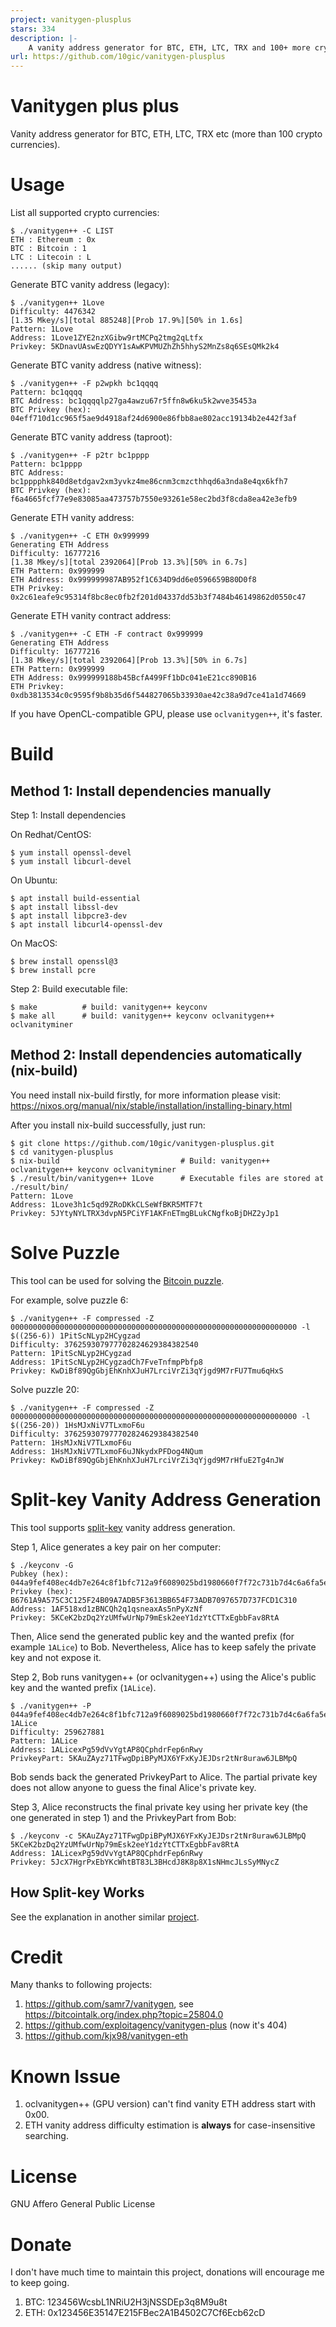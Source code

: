 ```yaml
---
project: vanitygen-plusplus
stars: 334
description: |-
    A vanity address generator for BTC, ETH, LTC, TRX and 100+ more crypto currencies.
url: https://github.com/10gic/vanitygen-plusplus
---
```


# Vanitygen plus plus
Vanity address generator for BTC, ETH, LTC, TRX etc (more than 100 crypto currencies).

# Usage
List all supported crypto currencies:
```
$ ./vanitygen++ -C LIST
ETH : Ethereum : 0x
BTC : Bitcoin : 1
LTC : Litecoin : L
...... (skip many output)
```

Generate BTC vanity address (legacy):
```
$ ./vanitygen++ 1Love
Difficulty: 4476342
[1.35 Mkey/s][total 885248][Prob 17.9%][50% in 1.6s]
Pattern: 1Love
Address: 1Love1ZYE2nzXGibw9rtMCPq2tmg2qLtfx
Privkey: 5KDnavUAswEzQDYY1sAwKPVMUZhZh5hhyS2MnZs8q6SEsQMk2k4
```

Generate BTC vanity address (native witness):
```
$ ./vanitygen++ -F p2wpkh bc1qqqq
Pattern: bc1qqqq
BTC Address: bc1qqqqlp27ga4awzu67r5ffn8w6ku5k2wve35453a
BTC Privkey (hex): 04eff710d1cc965f5ae9d4918af24d6900e86fbb8ae802acc19134b2e442f3af
```

Generate BTC vanity address (taproot):
```
$ ./vanitygen++ -F p2tr bc1pppp
Pattern: bc1pppp
BTC Address: bc1pppphk840d8etdgav2xm3yvkz4me86cnm3cmzcthhqd6a3nda8e4qx6kfh7
BTC Privkey (hex): f6a4665fcf77e9e83085aa473757b7550e93261e58ec2bd3f8cda8ea42e3efb9
```

Generate ETH vanity address:
```
$ ./vanitygen++ -C ETH 0x999999
Generating ETH Address
Difficulty: 16777216
[1.38 Mkey/s][total 2392064][Prob 13.3%][50% in 6.7s]
ETH Pattern: 0x999999
ETH Address: 0x999999987AB952f1C634D9dd6e0596659B80D0f8
ETH Privkey: 0x2c61eafe9c95314f8bc8ec0fb2f201d04337dd53b3f7484b46149862d0550c47
```

Generate ETH vanity contract address:
```
$ ./vanitygen++ -C ETH -F contract 0x999999
Generating ETH Address
Difficulty: 16777216
[1.38 Mkey/s][total 2392064][Prob 13.3%][50% in 6.7s]
ETH Pattern: 0x999999
ETH Address: 0x999999188b45BcfA499Ff1bDc041eE21cc890B16
ETH Privkey: 0xdb3813534c0c9595f9b8b35d6f544827065b33930ae42c38a9d7ce41a1d74669
```

If you have OpenCL-compatible GPU, please use `oclvanitygen++`, it's faster.

# Build
## Method 1: Install dependencies manually
Step 1: Install dependencies

On Redhat/CentOS:
```
$ yum install openssl-devel
$ yum install libcurl-devel
```

On Ubuntu:
```
$ apt install build-essential
$ apt install libssl-dev
$ apt install libpcre3-dev
$ apt install libcurl4-openssl-dev
```

On MacOS:
```
$ brew install openssl@3
$ brew install pcre
```

Step 2: Build executable file:
```
$ make          # build: vanitygen++ keyconv
$ make all      # build: vanitygen++ keyconv oclvanitygen++ oclvanityminer
```

## Method 2: Install dependencies automatically (nix-build)
You need install nix-build firstly, for more information please visit: https://nixos.org/manual/nix/stable/installation/installing-binary.html

After you install nix-build successfully, just run:
```
$ git clone https://github.com/10gic/vanitygen-plusplus.git
$ cd vanitygen-plusplus
$ nix-build                           # Build: vanitygen++ oclvanitygen++ keyconv oclvanityminer
$ ./result/bin/vanitygen++ 1Love      # Executable files are stored at ./result/bin/
Pattern: 1Love
Address: 1Love3h1c5qd9ZRoDKkCLSeWfBKR5MTF7t
Privkey: 5JYtyNYLTRX3dvpN5PCiYF1AKFnETmgBLukCNgfkoBjDHZ2yJp1
```

# Solve Puzzle
This tool can be used for solving the [Bitcoin puzzle](https://bitcointalk.org/index.php?topic=1306983.0).

For example, solve puzzle 6:
```
$ ./vanitygen++ -F compressed -Z 0000000000000000000000000000000000000000000000000000000000000000 -l $((256-6)) 1PitScNLyp2HCygzad
Difficulty: 376259307977702824629384382540
Pattern: 1PitScNLyp2HCygzad
Address: 1PitScNLyp2HCygzadCh7FveTnfmpPbfp8
Privkey: KwDiBf89QgGbjEhKnhXJuH7LrciVrZi3qYjgd9M7rFU7Tmu6qHxS
```

Solve puzzle 20:
```
$ ./vanitygen++ -F compressed -Z 0000000000000000000000000000000000000000000000000000000000000000 -l $((256-20)) 1HsMJxNiV7TLxmoF6u
Difficulty: 376259307977702824629384382540
Pattern: 1HsMJxNiV7TLxmoF6u
Address: 1HsMJxNiV7TLxmoF6uJNkydxPFDog4NQum
Privkey: KwDiBf89QgGbjEhKnhXJuH7LrciVrZi3qYjgd9M7rHfuE2Tg4nJW
```

# Split-key Vanity Address Generation
This tool supports [split-key](https://en.bitcoin.it/wiki/Split-key_vanity_address) vanity address generation.

Step 1, Alice generates a key pair on her computer:
```shell
$ ./keyconv -G
Pubkey (hex): 044a9fef408ec4db7e264c8f1bfc712a9f6089025bd1980660f7f72c731b7d4c6a6fa5e0fe2174aaa02fffb6ed4a5735fc3109bae2fefe060d8a09bdb8f819f38b
Privkey (hex): B6761A9A575C3C125F24B09A7ADB5F3613BB654F73ADB7097657D737FCD1C310
Address: 1AF518xd1zBNCQh2q1qsneaxAs5nPyXzNf
Privkey: 5KCeK2bzDq2YzUMfwUrNp79mEsk2eeY1dzYtCTTxEgbbFav8RtA
```
Then, Alice send the generated public key and the wanted prefix (for example `1ALice`) to Bob. Nevertheless, Alice has to keep safely the private key and not expose it.

Step 2, Bob runs vanitygen++ (or oclvanitygen++) using the Alice's public key and the wanted prefix (`1ALice`).
```shell
$ ./vanitygen++ -P 044a9fef408ec4db7e264c8f1bfc712a9f6089025bd1980660f7f72c731b7d4c6a6fa5e0fe2174aaa02fffb6ed4a5735fc3109bae2fefe060d8a09bdb8f819f38b 1ALice
Difficulty: 259627881
Pattern: 1ALice
Address: 1ALicexPg59dVvYgtAP8QCphdrFep6nRwy
PrivkeyPart: 5KAuZAyz71TFwgDpiBPyMJX6YFxKyJEJDsr2tNr8uraw6JLBMpQ
```
Bob sends back the generated PrivkeyPart to Alice. The partial private key does not allow anyone to guess the final Alice's private key.

Step 3, Alice reconstructs the final private key using her private key (the one generated in step 1) and the PrivkeyPart from Bob:
```shell
$ ./keyconv -c 5KAuZAyz71TFwgDpiBPyMJX6YFxKyJEJDsr2tNr8uraw6JLBMpQ 5KCeK2bzDq2YzUMfwUrNp79mEsk2eeY1dzYtCTTxEgbbFav8RtA
Address: 1ALicexPg59dVvYgtAP8QCphdrFep6nRwy
Privkey: 5JcX7HgrPxEbYKcWhtBT83L3BHcdJ8K8p8X1sNHmcJLsSyMNycZ
```

## How Split-key Works
See the explanation in another similar [project](https://github.com/JeanLucPons/VanitySearch#how-it-works).

# Credit
Many thanks to following projects:
1. https://github.com/samr7/vanitygen, see https://bitcointalk.org/index.php?topic=25804.0
2. https://github.com/exploitagency/vanitygen-plus (now it's 404)
3. https://github.com/kjx98/vanitygen-eth

# Known Issue
1. oclvanitygen++ (GPU version) can't find vanity ETH address start with 0x00.
2. ETH vanity address difficulty estimation is **always** for case-insensitive searching.

# License
GNU Affero General Public License

# Donate
I don't have much time to maintain this project, donations will encourage me to keep going.
1. BTC: 123456WcsbL1NRiU2H3jNSSDEp3q8M9u8t
2. ETH: 0x123456E35147E215FBec2A1B4502C7Cf6Ecb62cD

